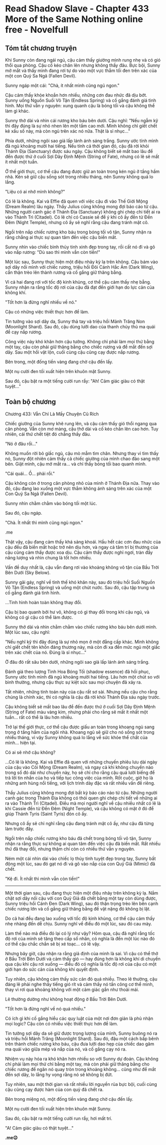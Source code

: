 # Read Shadow Slave - Chapter 433 More of the Same Nothing online free - Novelfull

## Tóm tắt chương truyện

Khi Sunny còn đang ngái ngủ, cậu cảm thấy giường mình rung nhẹ và có gió thổi qua phòng. Cậu cố kéo chăn lên nhưng không thấy đâu. Bực bội, Sunny mở mắt và thấy mình đang rơi tự do vào một vực thẳm tối đen trên xác của một con Quỷ Sa Ngã (Fallen Devil).

Sunny ngáp một cái: "Chà, ít nhất mình cũng ngủ ngon."

Cậu cảm thấy khỏe khoắn hơn nhiều, những cơn đau nhức đã dịu bớt. Sunny uống Nguồn Suối Vô Tận (Endless Spring) và cố gắng đánh giá tình hình. Mọi thứ vẫn y nguyên: xung quanh cậu là bóng tối và cậu không thể làm gì khác.

Sunny thở dài và nhìn cái rương kho báu bên dưới. Cậu nghĩ: "Nếu ngẫm kỹ thì đây đúng là sự nhỏ nhen lên một tầm cao mới. Mình không chỉ giết chết kẻ xấu số này, mà còn ngủ trên xác nó nữa. Thật là sỉ nhục…"

Phía dưới, những ngôi sao giả lấp lánh ánh sáng trắng. Sunny ước tính mình đã ngủ khoảng mười hai tiếng. Nếu tính cả thời gian đó, cậu đã rời khỏi Thánh Địa (Sanctuary) được sáu ngày. Cậu không biết sẽ mất bao lâu để đến được thứ ở cuối Sợi Dây Định Mệnh (String of Fate), nhưng có lẽ sẽ mất ít nhất một tuần.

Ở thế giới thực, cơ thể cậu đang được giữ an toàn trong kén ngủ ở tầng hầm nhà. Kén sẽ giữ cậu sống sót trong nhiều tháng, nên Sunny không quá lo lắng.

"Liệu có ai nhớ mình không?"

Có lẽ là không. Kai và Effie đã quen với việc cậu đi vào Thế Giới Mộng (Dream Realm) lâu ngày. Thầy Julius cũng không mong đợi báo cáo từ cậu. Những người canh gác ở Thánh Địa (Sanctuary) không ghi chép chi tiết ai ra vào Thành Trì (Citadel). Có lẽ chỉ có Cassie sẽ để ý khi cô ấy đến từ Đền Đêm (Night Temple), nhưng cô ấy sẽ nghĩ rằng cậu đang tránh mặt cô.

Ngồi trên nắp chiếc rương kho báu trong bóng tối vô tận, Sunny nhận ra rằng chẳng ai thực sự quan tâm đến việc cậu biến mất.

Sunny nhìn vào chiếc bình thủy tinh xinh đẹp trong tay, rồi cất nó đi và gõ vào nắp rương: "Dù sao thì mình vẫn còn tiền!"

Một lúc sau, Sunny thực hiện một điệu nhảy kỳ lạ trên không. Cậu bám vào sợi dây nối mình với chiếc rương, triệu hồi Đôi Cánh Hắc Ám (Dark Wing), cẩn thận trèo lên thành rương và cố gắng giữ thăng bằng.

Vì cả hai đang rơi với tốc độ kinh khủng, cơ thể cậu cảm thấy nhẹ bẫng. Sunny nhận ra rằng tốc độ rơi của cậu đã đạt đến giới hạn do lực cản của không khí.

"Tốt hơn là đừng nghĩ nhiều về nó."

Cậu có những việc thiết thực hơn để làm.

Tin tưởng vào sợi dây da, Sunny thả tay và triệu hồi Mảnh Trăng Non (Moonlight Shard). Sau đó, cậu dùng lưỡi dao của thanh chủy thủ ma quái để cạy nắp rương.

Công việc này khó khăn hơn cậu tưởng. Không chỉ phải làm mọi thứ bằng một tay, cậu còn phải giữ thăng bằng cho chiếc rương và để mắt đến sợi dây. Sau một hồi vật lộn, cuối cùng cậu cũng cạy được nắp rương.

Bên trong, một đống tiền vàng đang chờ cậu đến lấy.

Một nụ cười đen tối xuất hiện trên khuôn mặt Sunny.

Sau đó, cậu bật ra một tiếng cười run rẩy: "Ah! Cảm giác giàu có thật tuyệt…"

## Toàn bộ chương

Chương 433: Vẫn Chỉ Là Mấy Chuyện Cũ Rích

Chiếc giường của Sunny khẽ rung lên, và cậu cảm thấy gió thổi ngang qua căn phòng. Vẫn còn mơ màng, cậu thở dài và cố kéo chăn lên cao hơn. Tuy nhiên, cái thứ chết tiệt đó chẳng thấy đâu.

"Nó ở đâu rồi…"

Không muốn rời bỏ giấc ngủ, cậu mò mẫm tìm chăn. Nhưng thay vì tìm thấy nó, Sunny đột nhiên cảm thấy cả chiếc giường của mình chao đảo sang một bên. Giật mình, cậu mở mắt ra… và chỉ thấy bóng tối bao quanh mình.

"Cái quái… Ồ… phải rồi."

Cậu không còn ở trong căn phòng nhỏ của mình ở Thánh Địa nữa. Thay vào đó, cậu đang lao xuống một vực thẳm không ánh sáng trên xác của một Con Quỷ Sa Ngã (Fallen Devil).

Sunny nhìn chằm chằm vào bóng tối một lúc.

Sau đó, cậu ngáp.

"Chà. Ít nhất thì mình cũng ngủ ngon."

.me

Thật vậy, cậu đang cảm thấy khá sảng khoái. Hầu hết các cơn đau nhức của cậu đều đã biến mất hoặc trở nên dịu hơn, và ngay cả tâm trí bị thương của cậu cũng cảm thấy được xoa dịu. Cậu cảm thấy được nghỉ ngơi, tràn đầy năng lượng và nhìn chung là tốt hơn nhiều.

Vấn đề duy nhất là, cậu vẫn đang rơi vào khoảng không vô tận của Bầu Trời Bên Dưới (Sky Below).

Sunny gãi gáy, nghĩ về tình thế khó khăn này, sau đó triệu hồi Suối Nguồn Vô Tận (Endless Spring) và uống một chút nước. Sau đó, cậu tập trung và cố gắng đánh giá tình hình.

…Tình hình hoàn toàn không thay đổi.

Cậu bị bao quanh bởi hư vô, không có gì thay đổi trong khi cậu ngủ, và không có gì cậu có thể làm được.

Sunny thở dài và nhìn chằm chằm vào chiếc rương kho báu bên dưới mình. Một lúc sau, cậu nghĩ:

"Nếu nghĩ kỹ thì đây đúng là sự nhỏ mọn ở một đẳng cấp khác. Mình không chỉ giết chết tên khốn đáng thương này, mà còn đi xa đến mức ngủ một giấc trên xác chết của nó. Đúng là sỉ nhục…"

Ở đâu đó rất sâu bên dưới, những ngôi sao giả lấp lánh ánh sáng trắng.

Đánh giá theo lượng Tinh Hoa Bóng Tối (shadow essence) đã hồi phục, Sunny ước tính mình đã ngủ khoảng mười hai tiếng. Lâu hơn một chút so với bình thường, nhưng cậu thực sự kiệt sức sau mọi chuyện đã xảy ra.

Tất nhiên, những tính toán này của cậu rất sơ sài. Nhưng nếu cậu cho rằng chúng là chính xác, thì có nghĩa là cậu đã rời khỏi Thánh Địa sáu ngày trước.

Cậu không biết sẽ mất bao lâu để đến được thứ ở cuối Sợi Dây Định Mệnh (String of Fate) màu vàng kim, nhưng phải cho rằng sẽ mất ít nhất một tuần… rất có thể là lâu hơn nhiều.

Trở lại thế giới thực, cơ thể cậu được giấu an toàn trong khoang ngủ sang trọng ở tầng hầm của ngôi nhà. Khoang ngủ sẽ giữ cho nó sống sót trong nhiều tháng, vì vậy Sunny không quá lo lắng về sức khỏe thể chất của mình… hiện tại.

Có ai sẽ nhớ cậu không?

…Có lẽ là không. Kai và Effie đã quen với những chuyến phiêu lưu dài ngày của cậu vào Cõi Mộng (Dream Realm), và ngay cả khi không chuyến nào trong số đó dài như chuyến này, họ sẽ chỉ cho rằng cậu quá lười biếng để trả lời tin nhắn của họ và tiếp tục công việc của mình. Rốt cuộc, giờ họ là những anh hùng nổi tiếng, với lịch trình dày đặc và rất nhiều vấn đề riêng.

Thầy Julius cũng không mong đợi bất kỳ báo cáo nào từ cậu. Những người canh gác trong Thánh Địa không có thói quen ghi chép chi tiết về những ai ra vào Thành Trì (Citadel). Điều mà mọi người nghĩ về cậu nhiều nhất có lẽ là khi Cassie đến từ Đền Đêm (Night Temple), và cậu không có mặt ở đó để giúp Thánh Tyris (Saint Tyris) đón cô ấy.

Nhưng cô ấy sẽ chỉ nghĩ rằng cậu đang tránh mặt cô ấy, như cậu đã từng làm trước đây.

Ngồi trên nắp chiếc rương kho báu đã chết trong bóng tối vô tận, Sunny nhận ra rằng thực sự không ai quan tâm đến việc cậu đã biến mất. Rất nhiều thứ đã thay đổi, nhưng thậm chí còn có nhiều thứ vẫn y nguyên.

Ném một cái nhìn dài vào chiếc lọ thủy tinh tuyệt đẹp trong tay, Sunny bất động một lúc, sau đó gạt nó đi và gõ vào nắp của con Quỷ Giả (Mimic) đã chết.

"Kệ đi. Ít nhất thì mình vẫn còn tiền!"

***

Một thời gian sau, cậu đang thực hiện một điệu nhảy trên không kỳ lạ. Nắm chặt sợi dây nối cậu với con Quỷ Giả đã chết bằng một tay còn dùng được, Sunny triệu hồi Cánh Đen (Dark Wing), sau đó thận trọng trèo lên bên cạnh chiếc rương lớn và cố gắng giữ thăng bằng để vật nặng đó không bị lật.

Do cả hai đều đang lao xuống với tốc độ kinh khủng, cơ thể cậu cảm thấy nhẹ nhàng đến dễ chịu. Sunny nghĩ về điều đó một lúc, sau đó cau mày.

Làm thế nào mà điều đó lại có lý như vậy? Hôm qua, cậu đã nghĩ rằng tốc độ rơi của mình sẽ tăng theo cấp số nhân, có nghĩa là đến một lúc nào đó cơ thể cậu chắc chắn sẽ bị xé toạc… có lẽ vậy.

Nhưng bây giờ, cậu nhận ra rằng giả định của mình là sai. Vì cậu có thể thở ở Bầu Trời Bên Dưới và cảm thấy gió — hay đúng hơn là không khí di chuyển qua cậu khi cậu rơi xuống — điều đó có nghĩa là tốc độ rơi của cậu có một giới hạn do sức cản của không khí quyết định.

Tuy nhiên, cậu không cảm thấy sức cản đó quá nhiều. Theo lẽ thường, cậu đáng lẽ phải nghe thấy tiếng gió rít và cảm thấy nó tấn công cơ thể mình, thay vì rơi qua khoảng không với một cảm giác gần như thoải mái.

Lẽ thường dường như không hoạt động ở Bầu Trời Bên Dưới.

"Tốt hơn là đừng nghĩ về nó quá nhiều."

Có ích gì khi cố gắng hiểu các quy luật của một nơi đơn giản là phủ nhận mọi logic? Cậu còn có nhiều việc thiết thực hơn để làm.

Tin tưởng sợi dây da sẽ giữ được trọng lượng của mình, Sunny buông nó ra và triệu hồi Mảnh Trăng (Moonlight Shard). Sau đó, đậu một cách bấp bênh trên thành chiếc rương kho báu, cậu đưa lưỡi dao hẹp của chiếc dao găm ma quái vào giữa mép và nắp của nó, và cố gắng cạy nó ra.

Nhiệm vụ này hóa ra khó khăn hơn nhiều so với Sunny dự đoán. Cậu không chỉ phải làm mọi thứ chỉ bằng một tay, mà còn phải giữ thăng bằng cho chiếc rương để ngăn nó quay tròn trong khoảng không… cũng như để mắt đến sợi dây, lo lắng hy vọng rằng nó sẽ không bị đứt.

Tuy nhiên, sau một thời gian và rất nhiều lời nguyền rủa bực bội, cuối cùng cậu cũng cạy được hàm của con quỷ đã chết ra.

Bên trong miệng nó, một đống tiền vàng đang chờ cậu đến lấy.

Một nụ cười đen tối xuất hiện trên khuôn mặt Sunny.

Sau đó, cậu bật ra một tiếng cười run rẩy, hơi mất trí.

"A! Cảm giác giàu có thật tuyệt…"

**.me😉**